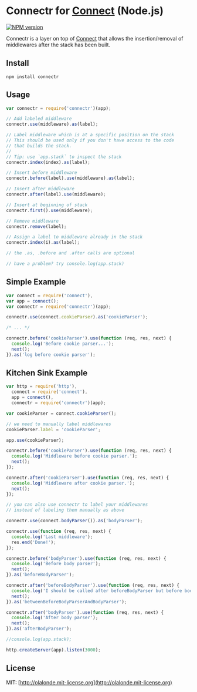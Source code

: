 # Connectr for [Connect](https://github.com/senchalabs/connect) (Node.js)

[![NPM version](https://badge.fury.io/js/connectr.png)](http://badge.fury.io/js/connectr)

Connectr is a layer on top of [Connect](https://github.com/senchalabs/connect) that allows the insertion/removal of middlewares
after the stack has been built.

## Install

    npm install connectr

## Usage

```javascript
var connectr = require('connectr')(app);

// Add labeled middleware
connectr.use(middleware).as(label);

// Label middleware which is at a specific position on the stack
// This should be used only if you don't have access to the code
// that builds the stack.
//
// Tip: use `app.stack` to inspect the stack
connectr.index(index).as(label);

// Insert before middleware
connectr.before(label).use(middleware).as(label);

// Insert after middleware
connectr.after(label).use(middleware);

// Insert at beginning of stack
connectr.first().use(middleware);

// Remove middleware
connectr.remove(label);

// Assign a label to middleware already in the stack
connectr.index(i).as(label);

// the .as, .before and .after calls are optional

// have a problem? try console.log(app.stack)
```

## Simple Example

```javascript
var connect = require('connect'),
var app = connect();
var connectr = require('connectr')(app);

connectr.use(connect.cookieParser).as('cookieParser');

/* ... */

connectr.before('cookieParser').use(function (req, res, next) {
  console.log('Before cookie parser...');
  next();
}).as('log before cookie parser');

```

## Kitchen Sink Example 

```javascript 
var http = require('http'),
  connect = require('connect'),
  app = connect(),
  connectr = require('connectr')(app);

var cookieParser = connect.cookieParser();

// we need to manually label middlewares
cookieParser.label = 'cookieParser';

app.use(cookieParser);

connectr.before('cookieParser').use(function (req, res, next) {
  console.log('Middleware before cookie parser.');
  next();
});

connectr.after('cookieParser').use(function (req, res, next) {
  console.log('Middleware after cookie parser.');
  next();
});

// you can also use connectr to label your middlewares
// instead of labeling them manually as above

connectr.use(connect.bodyParser()).as('bodyParser');

connectr.use(function (req, res, next) {
  console.log('Last middleware');       
  res.end('Done!');
});

connectr.before('bodyParser').use(function (req, res, next) {
  console.log('Before body parser');
  next();
}).as('beforeBodyParser');

connectr.after('beforeBodyParser').use(function (req, res, next) {
  console.log('I should be called after beforeBodyParser but before bodyParser');
  next();
}).as('betweenBeforeBodyParserAndBodyParser');

connectr.after('bodyParser').use(function (req, res, next) {
  console.log('After body parser');
  next();
}).as('afterBodyParser');

//console.log(app.stack);

http.createServer(app).listen(3000);
```

## License

MIT: [http://olalonde.mit-license.org](http://olalonde.mit-license.org)
